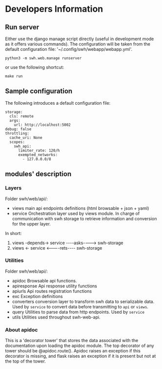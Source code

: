 Developers Information
======================

Run server
----------

Either use the django manage script directly (useful in development mode as it offers various commands).
The configuration will be taken from the default configuration file: '~/.config/swh/webapp/webapp.yml'.

```
python3 -m swh.web.manage runserver
```

or use the following shortcut:

```
make run
```

Sample configuration
--------------------

The following introduces a default configuration file:
```
storage:
  cls: remote
  args:
    url: http://localhost:5002
debug: false
throttling:
  cache_uri: None
  scopes:
    swh_api:
      limiter_rate: 120/h
      exempted_networks:
        - 127.0.0.0/8
```

modules' description
--------------------

### Layers

Folder swh/web/api/:

- views          main api endpoints definitions (html browsable + json + yaml)
- service        Orchestration layer used by views module.
                 In charge of communication with swh storage to retrieve
                 information and conversion for the upper layer.

In short:
1. views -depends-> service ----asks----> swh-storage
2. views <- service <----rets---- swh-storage

### Utilities

Folder swh/web/api/:

- apidoc         Browsable api functions.
- apiresponse    Api response utility functions
- apiurls        Api routes registration functions
- exc            Exception definitions
- converters     conversion layer to transform swh data to serializable data.
                 Used by `service` to convert data before transmitting to `api` or `views`.
- query          Utilities to parse data from http endpoints.
                 Used by `service`
- utils          Utilities used throughout swh-web-api.

### About apidoc

This is a 'decorator tower' that stores the data associated with the
documentation upon loading the apidoc module. The top decorator of any
tower should be @apidoc.route(). Apidoc raises an exception if this
decorator is missing, and flask raises an exception if it is present
but not at the top of the tower.

